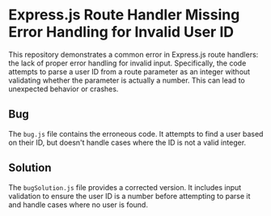 # Express.js Route Handler Missing Error Handling for Invalid User ID

This repository demonstrates a common error in Express.js route handlers:  the lack of proper error handling for invalid input. Specifically, the code attempts to parse a user ID from a route parameter as an integer without validating whether the parameter is actually a number.  This can lead to unexpected behavior or crashes.

## Bug
The `bug.js` file contains the erroneous code.  It attempts to find a user based on their ID, but doesn't handle cases where the ID is not a valid integer.

## Solution
The `bugSolution.js` file provides a corrected version. It includes input validation to ensure the user ID is a number before attempting to parse it and handle cases where no user is found.